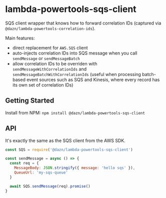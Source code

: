 # lambda-powertools-sqs-client

SQS client wrapper that knows how to forward correlation IDs (captured via `@dazn/lambda-powertools-correlation-ids`).

Main features:

* direct replacement for `AWS.SQS` client
* auto-injects correlation IDs into SQS message when you call `sendMessage` or `sendMessageBatch`
* allow correlation IDs to be overriden with `sendMessageWithCorrelationIds` and `sendMessageBatchWithCorrelationIds` (useful when processing batch-based event sources such as SQS and Kinesis, where every record has its own set of correlation IDs)

## Getting Started

Install from NPM: `npm install @dazn/lambda-powertools-sqs-client`

## API

It's exactly the same as the SQS client from the AWS SDK.

```js
const SQS = require('@dazn/lambda-powertools-sqs-client')

const sendMessage = async () => {
  const req = {
    MessageBody: JSON.stringify({ message: 'hello sqs' }),
    QueueUrl: 'my-sqs-queue'
  }

  await SQS.sendMessage(req).promise()
}
```
